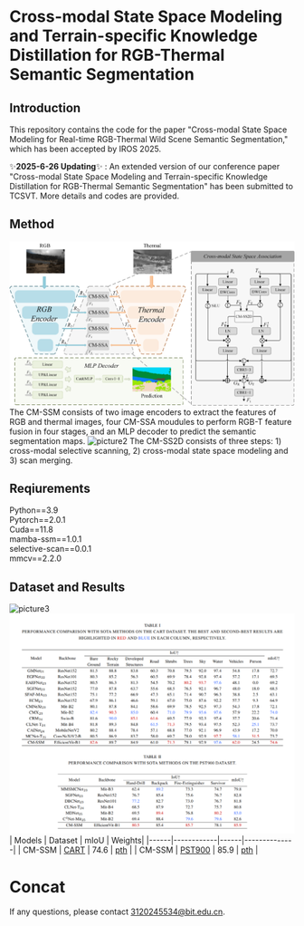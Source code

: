 # Cross-modal State Space Modeling and Terrain-specific Knowledge Distillation for RGB-Thermal Semantic Segmentation
## Introduction
This repository contains the code for the paper "Cross-modal State Space Modeling for Real-time RGB-Thermal Wild Scene Semantic Segmentation," which has been accepted by IROS 2025.

✨**2025-6-26 Updating**✨ : An extended version of our conference paper "Cross-modal State Space Modeling and Terrain-specific Knowledge Distillation for RGB-Thermal Semantic Segmentation" has been submitted to TCSVT. More details and codes are provided.
## Method 
![picture1](./fig/fig2.png)
The CM-SSM consists of two image encoders to extract the features of RGB and thermal images, four CM-SSA moudules to perform RGB-T feature fusion in four stages, and an MLP decoder to predict the semantic segmentation maps.
![picture2](./fig/fig3.png)
The CM-SS2D consists of three steps: 1) cross-modal selective scanning, 2) cross-modal state space modeling and 3) scan merging.
## Reqiurements
Python==3.9  
Pytorch==2.0.1  
Cuda==11.8  
mamba-ssm==1.0.1  
selective-scan==0.0.1  
mmcv==2.2.0  
## Dataset and Results
![picture3](./fig/fig4.png)
![picture3](./fig/fig5.png)
| Models | Dataset  | mIoU | Weights|
|------|------------|------|--------------|
| CM-SSM    | [CART](https://github.com/aerorobotics/caltech-aerial-rgbt-dataset)      | 74.6   | [pth](https://github.com/xiaodonguo/CMSSM/releases/download/v1.0.0/CART.pth)     |
| CM-SSM   | [PST900](https://github.com/ShreyasSkandanS/pst900_thermal_rgb)     | 85.9    | [pth](https://github.com/xiaodonguo/CMSSM/releases/download/v1.0.0/PST900.pth)     |
# Concat
If any questions, please contact 3120245534@bit.edu.cn.
